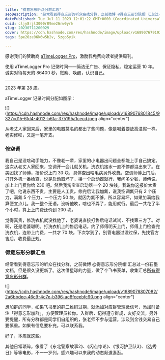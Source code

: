 ```yaml
---
title: "得意忘形听众分群汇总"
seoDescription: "经常看到得意忘形的听众在找分群，之前微博 @得意忘形分院帽 汇总过一份石墨文档，但是很久没更新了。这次借星球的力量，做了个飞书表单，收集汇总所有得意忘形分群。"
datePublished: Tue Jul 11 2023 12:01:22 GMT+0000 (Coordinated Universal Time)
cuid: cljy8rjl3000r09me26rw0yrk
slug: 20230711200029
cover: https://cdn.hashnode.com/res/hashnode/image/upload/v1689076791932/c1bf3203-4fac-48f4-8d47-26add6eeff7d.jpeg
tags: 5pe26ze06k6w5b2v, 5zgo5yik

---
```


感谢我们的赞助商 [aTimeLogger Pro](https://atimelogger.pro/)，激励我免费向读者提供周刊。

使用 aTimeLogger Pro 记录时间——简洁无广告、保证隐私、稳定运营 10 年。诚实对待每天的 86400 秒，觉察、唤醒，认识自己。

---

2023 年第 28 周。

aTimeLogger 记录时间分配如图示：

![](https://cdn.hashnode.com/res/hashnode/image/upload/v1689076801845/9327cd15-6fd4-4012-b6fa-375195a1cecd.jpeg align="center")

从老丈人家回来后，家里的电器莫名的都出了些问题，像是喊着要放高温假一样。老实修呗，又是一笔开支。

### 修空调

我自己是没啥动手能力，不像老一辈，家里的小电器出问题全都能上手自己搞定。这次从老丈人家回来，空调开一会儿就关机，洗衣机接水一直不停都溢出来了。在美团找了师傅，报价说上门 30 块，具体查出啥毛病另外收费。空调师傅上门后，打开外机一番检查，说是启动器坏了，换一个启动器就行，我问多少钱，师傅说，加上上门费你给 230 吧。然后我淘宝查启动器一个 20 块钱，我说你这报价太贵了吧，他说东西不贵，主要是人工贵。修完后让我加氟，说我空调氟只有 2 个压力，满氟 5 个压力，一个压力 50 块，就因为氟不够，所以容易坏，如果加满给我算便宜点儿。我一整个无语，没听他吹，啥也不弄了，能用就行。最后一共花了半个小时，算上上门费还价到 200 块。

觉得真贵，修洗衣机就没找他了，老婆说直接打售后电话试试，不找第三方了。对啊，还是老婆聪明。打洗衣机上的售后电话，约了师傅明天上门，师傅上门检查完洗衣机，连带上门费，一共才 70 块。下次学到了，别管电器过没过保，先找官方售后，收费最正规。

### 得意忘形分群汇总

经常看到得意忘形的听众在找分群，之前微博 @得意忘形分院帽 汇总过一份石墨文档，但是很久没更新了。这次借星球的力量，做了个飞书表单，收集汇总[所有得意忘形分群](https://zxy84000.feishu.cn/share/base/view/shrcn2zfO2IjNwKCUxkJmb8RWLh)。

![](https://cdn.hashnode.com/res/hashnode/image/upload/v1689076807082/2a6bbdee-46c9-4c7e-b396-ac8fceebfc90.png align="center")

想加群的同学，如果飞书里的群二维码过期，就添加对应群管理微信号，添加时备注「得意忘形加群」，方便管理员拉你。入群后，记得遵守群规，友好交流。另外要提醒，所有分群都是同学们自组织的，张老师不参与运营，涉及到金钱交易自己要慎重。如果有信息要补充，可以联系我。

好了，本周就这些。

其他日常琐碎，像看了《东北警察故事2》、《闪点悖论》、《银河护卫队3》、《选秀日》等等电影，不一一罗列，感兴趣可以来我的动态频道逛逛。